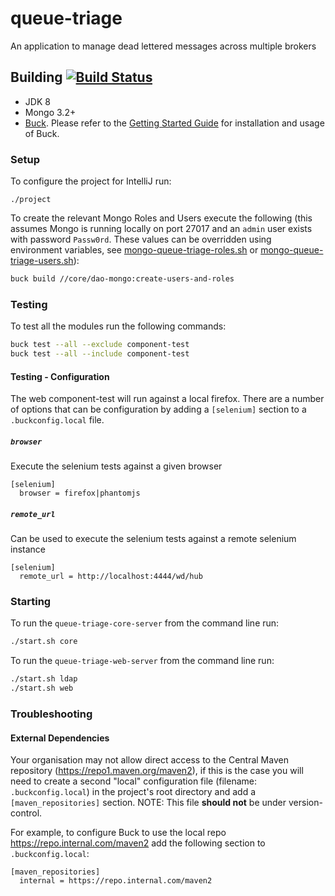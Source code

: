 # queue-triage

An application to manage dead lettered messages across multiple brokers

## Building [![Build Status](https://travis-ci.org/dwpdigitaltech/queue-triage.svg?branch=master)](https://travis-ci.org/dwpdigitaltech/queue-triage)
* JDK 8
* Mongo 3.2+
* [Buck](https://buckbuild.com/).  Please refer to the [Getting Started Guide]() for installation and usage of Buck.

### Setup
To configure the project for IntelliJ run:

```
./project
```

To create the relevant Mongo Roles and Users execute the following (this assumes Mongo is running locally on port 27017 and an `admin` user exists with password `Passw0rd`.  These values can be overridden using environment variables, see [mongo-queue-triage-roles.sh](core/dao-mongo/src/main/resources/mongo-queue-triage-roles.sh) or [mongo-queue-triage-users.sh](core/dao-mongo/src/main/resources/mongo-queue-triage-users.sh)):
```bash
buck build //core/dao-mongo:create-users-and-roles
```

### Testing
To test all the modules run the following commands:

```bash
buck test --all --exclude component-test
buck test --all --include component-test
```
#### Testing - Configuration
The web component-test will run against a local firefox.  There are a number of options that can be configuration by adding a `[selenium]` section to a `.buckconfig.local` file.

##### `browser`
Execute the selenium tests against a given browser
```
[selenium]
  browser = firefox|phantomjs
```
##### `remote_url`
Can be used to execute the selenium tests against a remote selenium instance
```
[selenium]
  remote_url = http://localhost:4444/wd/hub
```

### Starting
To run the `queue-triage-core-server` from the command line run:

```bash
./start.sh core
```

To run the `queue-triage-web-server` from the command line run:

```bash
./start.sh ldap
./start.sh web
```

### Troubleshooting
#### External Dependencies
Your organisation may not allow direct access to the Central Maven repository (https://repo1.maven.org/maven2), if this is the case you will need to create a second "local" configuration file (filename: `.buckconfig.local`) in the project's root directory and add a `[maven_repositories]` section.  NOTE: This file **should not** be under version-control.

For example, to configure Buck to use the local repo <https://repo.internal.com/maven2> add the following section to `.buckconfig.local`:
```
[maven_repositories]
  internal = https://repo.internal.com/maven2
```